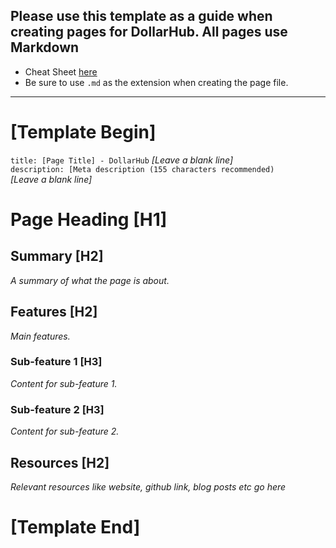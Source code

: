 ## Please use this template as a guide when creating pages for DollarHub. All pages use Markdown 

- Cheat Sheet [here](https://github.com/adam-p/markdown-here/wiki/Markdown-Cheatsheet)
- Be sure to use `.md` as the extension when creating the page file.

------------------------
# [Template Begin]
`title: [Page Title] - DollarHub`
_[Leave a blank line]_  
`description: [Meta description (155 characters recommended)`  
_[Leave a blank line]_  
# Page Heading [H1]

## Summary [H2]

*A summary of what the page is about.*

## Features [H2]

*Main features.*

### Sub-feature 1 [H3]

*Content for sub-feature 1.*

### Sub-feature 2 [H3]

*Content for sub-feature 2.*

## Resources [H2]

*Relevant resources like website, github link, blog posts etc go here*

# [Template End]

